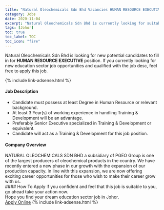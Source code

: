 ```yaml
---
title: "Natural Oleochemicals Sdn Bhd Vacancies HUMAN RESOURCE EXECUTIVE" 
category: Jobs 
date: 2020-11-04 
excerpt: "Natural Oleochemicals Sdn Bhd is currently looking for suitable person to fill in the HUMAN RESOURCE EXECUTIVE which positioned at Johor" 
tags: [Johor] 
toc: true 
toc_label: TOC 
toc_icon: "fire" 
--- 
```


<p>Natural Oleochemicals Sdn Bhd is looking for new potential candidates to fill in for <b>HUMAN RESOURCE EXECUTIVE</b> position. If you currently looking for new education sector job opportunities and qualified with the job desc, feel free to apply this job.
</p>{% include link-adsense.html %} 
 <div><div><div><h4>Job Description</h4></div></div><div><div><span><div><ul><li>Candidate must possess at least Degree in Human Resource or relevant background.</li><li>At least 3 Year(s) of working experience in handling Training &amp; Development will be an advantage.</li><li>Preferably Senior Executive specialized in Training &amp; Development or equivalent.</li><li>Candidate will act as a Training &amp; Development for this job position.</li></ul></div></span></div></div></div> 
<div><div><div><h4>Company Overview</h4></div></div><div><div><span><div><div>NATURAL OLEOCHEMICALS SDN BHD a subsidiary of PGEO Group is one of the largest producers of oleochemical products in the country. We have recently entered a new phase in our growth with the expansion of our production capacity. In line with this expansion, we are now offering exciting career opportunities for those who wish to make their career grow with us.</div></div></span></div></div></div> 
#### How To Apply 
If you confident and feel that this job is suitable to you, go ahead take your action now. <br/> 
Hope you find your dream education sector job in Johor. <br/> 
<a href="https://www.jobstreet.com.my/en/job/human-resource-executive-4417749?jobId=jobstreet-my-job-4417749&sectionRank=6&token=0~07f37595-706f-4290-a895-5506a251c850&fr=SRP%20View%20In%20New%20Ta" class="btn btn--info" target="_blank" rel="nofollow noopenner">Apply Online</a> 
{% include link-adsense.html %} 